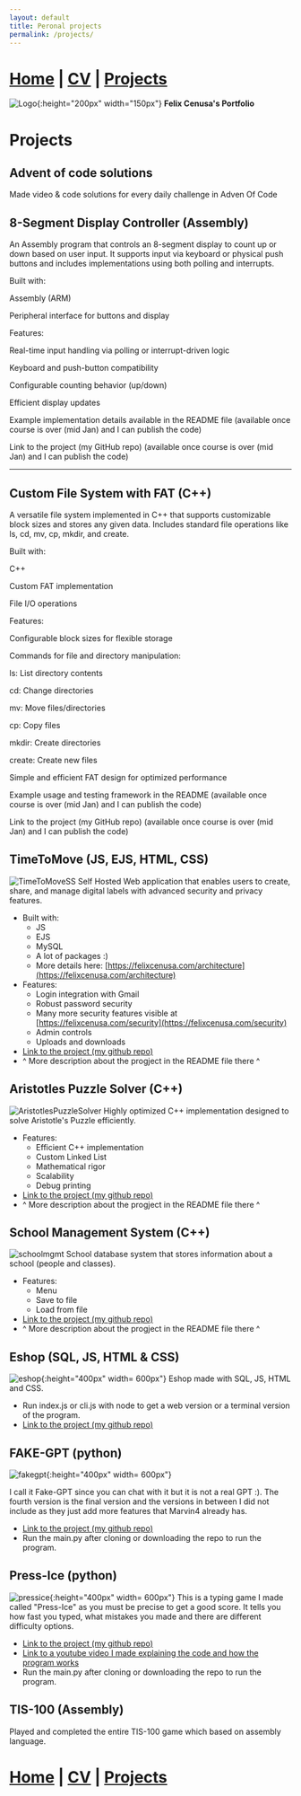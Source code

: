 ```yaml
---
layout: default
title: Peronal projects
permalink: /projects/
---
```

# [Home](/portfolio) | [CV](/portfolio/cv/) | [Projects](/portfolio/projects/)
![Logo](/assets/img/me.png){:height="200px" width="150px"}
**Felix Cenusa's Portfolio**

# Projects


## Advent of code solutions 

Made video & code solutions for every daily challenge in Adven Of Code

## 8-Segment Display Controller (Assembly)


An Assembly program that controls an 8-segment display to count up or down based on user input. It supports input via keyboard or physical push buttons and includes implementations using both polling and interrupts.

Built with:

Assembly (ARM)

Peripheral interface for buttons and display


Features:

Real-time input handling via polling or interrupt-driven logic

Keyboard and push-button compatibility

Configurable counting behavior (up/down)

Efficient display updates

Example implementation details available in the README file (available once course is over (mid Jan) and I can publish the code)


Link to the project (my GitHub repo)
(available once course is over (mid Jan) and I can publish the code)


---

## Custom File System with FAT (C++)


A versatile file system implemented in C++ that supports customizable block sizes and stores any given data. Includes standard file operations like ls, cd, mv, cp, mkdir, and create.

Built with:

C++

Custom FAT implementation

File I/O operations


Features:

Configurable block sizes for flexible storage

Commands for file and directory manipulation:

ls: List directory contents

cd: Change directories

mv: Move files/directories

cp: Copy files

mkdir: Create directories

create: Create new files


Simple and efficient FAT design for optimized performance

Example usage and testing framework in the README (available once course is over (mid Jan) and I can publish the code)

Link to the project (my GitHub repo)
(available once course is over (mid Jan) and I can publish the code)



## TimeToMove (JS, EJS, HTML, CSS)
![TimeToMoveSS](/assets/img/TimeToMoveSS.png)
Self Hosted Web application that enables users to create, share, and manage digital labels with advanced security and privacy features.
- Built with:
    - JS
    - EJS
    - MySQL
    - A lot of packages :)
    - More details here: [https://felixcenusa.com/architecture](https://felixcenusa.com/architecture)
- Features:
    - Login integration with Gmail
    - Robust password security
    - Many more security features visible at [https://felixcenusa.com/security](https://felixcenusa.com/security)
    - Admin controls
    - Uploads and downloads
- [Link to the project (my github repo)](https://github.com/FelixCenusa/PiPullV3)
-  ^ More description about the progject in the README file there ^


## Aristotles Puzzle Solver (C++)
![AristotlesPuzzleSolver](/assets/img/AristotlesPuzzleAndMath.jpg)
 Highly optimized C++ implementation designed to solve Aristotle's Puzzle efficiently. 
- Features:
    - Efficient C++ implementation
    - Custom Linked List
    - Mathematical rigor
    - Scalability
    - Debug printing
- [Link to the project (my github repo)](https://github.com/FelixCenusa/Aristotles-Puzzle-Solver)
-  ^ More description about the progject in the README file there ^


## School Management System (C++)
![schoolmgmt](/assets/img/schoolmanagementss.png)
School database system that stores information about a school (people and classes).
- Features:
    - Menu
    - Save to file
    - Load from file
- [Link to the project (my github repo)](https://github.com/FelixCenusa/CPP-Projects/tree/main/Final-Course-Project)
-  ^ More description about the progject in the README file there ^

## Eshop (SQL, JS, HTML & CSS)
![eshop](/assets/img/eshopss.png){:height="400px" width= 600px"}
Eshop made with SQL, JS, HTML and CSS.
- Run index.js or cli.js with node to get a web version or a terminal version of the program.
- [Link to the project (my github repo)](https://github.com/FelixCenusa/Database-Projects/tree/main/meDatabase/kmom06/eshop2)

## FAKE-GPT (python)
![fakegpt](/assets/img/fakegptss.png){:height="400px" width= 600px"}

I call it Fake-GPT since you can chat with it but it is not a real GPT :). The fourth version is the final version and the versions in between I did not include as they just add more features that Marvin4 already has.
- [Link to the project (my github repo)](https://github.com/FelixCenusa/Python-Projects/tree/main/marvin4)
- Run the main.py after cloning or downloading the repo to run the program.

## Press-Ice (python)
![pressice](/assets/img/pressicess.png){:height="400px" width= 600px"}
This is a typing game I made called "Press-Ice" as you must be precise to get a good score. 
It tells you how fast you typed, what mistakes you made and there are different difficulty options.
- [Link to the project (my github repo)](https://github.com/FelixCenusa/Python-Projects/tree/main/typing)
- [Link to a youtube video I made explaining the code and how the program works](https://www.youtube.com/watch?v=ALf3cHNM08g)
- Run the main.py after cloning or downloading the repo to run the program.

## TIS-100 (Assembly)
Played and completed the entire TIS-100 game which based on assembly language.

# [Home](/portfolio) | [CV](/portfolio/cv/) | [Projects](/portfolio/projects/)
